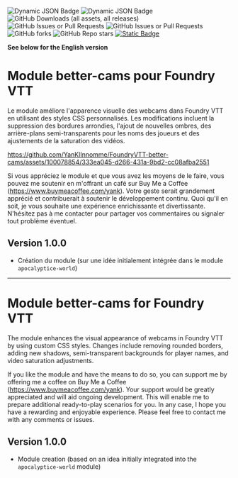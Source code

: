 ![Dynamic JSON Badge](https://img.shields.io/badge/dynamic/json?url=https%3A%2F%2Fraw.githubusercontent.com%2FYanKlInnomme%2FFoundryVTT-better-cams%2Fmaster%2Fmodule.json&query=%24.compatibility.verified&label=foundry%20vtt&color=%23ee9b3a) ![Dynamic JSON Badge](https://img.shields.io/badge/dynamic/json?url=https%3A%2F%2Fraw.githubusercontent.com%2FYanKlInnomme%2FFoundryVTT-better-cams%2Fmaster%2Fmodule.json&query=%24.version&label=version&color=%230f2f2b) ![GitHub Downloads (all assets, all releases)](https://img.shields.io/github/downloads/YanKlInnomme/FoundryVTT-better-cams/total) ![GitHub Issues or Pull Requests](https://img.shields.io/github/issues-raw/YanKlInnomme/FoundryVTT-better-cams) ![GitHub Issues or Pull Requests](https://img.shields.io/github/issues-closed-raw/YanKlInnomme/FoundryVTT-better-cams) ![GitHub forks](https://img.shields.io/github/forks/YanKlInnomme/FoundryVTT-better-cams) ![GitHub Repo stars](https://img.shields.io/github/stars/YanKlInnomme/FoundryVTT-better-cams) <a href="https://www.buymeacoffee.com/yank">![Static Badge](https://img.shields.io/badge/buy_me_a_coffee-FFDD00?logo=Buy%20Me%20A%20Coffee&logoColor=black)</a>

**See below for the English version**

# Module better-cams pour Foundry VTT

Le module améliore l'apparence visuelle des webcams dans Foundry VTT en utilisant des styles CSS personnalisés. Les modifications incluent la suppression des bordures arrondies, l'ajout de nouvelles ombres, des arrière-plans semi-transparents pour les noms des joueurs et des ajustements de la saturation des vidéos.

https://github.com/YanKlInnomme/FoundryVTT-better-cams/assets/100078854/333ea045-d266-431a-9bd2-cc08afba2551

Si vous appréciez le module et que vous avez les moyens de le faire, vous pouvez me soutenir en m'offrant un café sur Buy Me a Coffee (https://www.buymeacoffee.com/yank). Votre geste serait grandement apprécié et contribuerait à soutenir le développement continu. Quoi qu'il en soit, je vous souhaite une expérience enrichissante et divertissante. N'hésitez pas à me contacter pour partager vos commentaires ou signaler tout problème éventuel.

## Version 1.0.0
 - Création du module (sur une idée initialement intégrée dans le module `apocalyptice-world`)

---------------------------------------------------------------------

# Module better-cams for Foundry VTT

The module enhances the visual appearance of webcams in Foundry VTT by using custom CSS styles. Changes include removing rounded borders, adding new shadows, semi-transparent backgrounds for player names, and video saturation adjustments.

If you like the module and have the means to do so, you can support me by offering me a coffee on Buy Me a Coffee (https://www.buymeacoffee.com/yank). Your support would be greatly appreciated and will aid ongoing development. This will enable me to prepare additional ready-to-play scenarios for you. In any case, I hope you have a rewarding and enjoyable experience. Please feel free to contact me with any comments or issues.

## Version 1.0.0
 - Module creation (based on an idea initially integrated into the `apocalyptice-world` module)